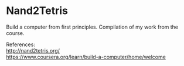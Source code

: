 # Nand2Tetris
Build a computer from first principles. Compilation of my work from the course.    

References:     
http://nand2tetris.org/      
https://www.coursera.org/learn/build-a-computer/home/welcome     

